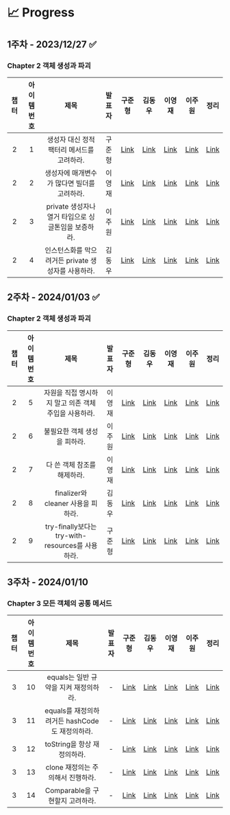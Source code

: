 # 📈 Progress

## 1주차 - 2023/12/27 ✅
### Chapter 2 객체 생성과 파괴

|챕터|아이템 번호|제목|발표자|구준형|                 김동우                  |이영재|이주원|정리|
|:-:|:-:|:-:|:-:|:-:|:------------------------------------:|:-:|:-:|:-:|
|2|1|생성자 대신 정적 팩터리 메서드를 고려하라.|구준형|[Link]()| [Link](week1/dongwoo/item1/item1.md) |[Link]()|[Link]()|[Link](week1/summary/summary.md)|
|2|2|생성자에 매개변수가 많다면 빌더를 고려하라.|이영재|[Link]()| [Link](week1/dongwoo/item2/item2.md) |[Link]()|[Link]()|[Link](week1/summary/summary.md)|
|2|3|private 생성자나 열거 타입으로 싱글톤임을 보증하라.|이주원|[Link]()| [Link](week1/dongwoo/item3/item3.md) |[Link]()|[Link]()|[Link](week1/summary/summary.md)|
|2|4|인스턴스화를 막으려거든 private 생성자를 사용하라.|김동우|[Link]()| [Link](week1/dongwoo/item4/item4.md) |[Link]()|[Link]()|[Link](week1/summary/summary.md)|

## 2주차 - 2024/01/03 ✅
### Chapter 2 객체 생성과 파괴

|챕터|아이템 번호|제목|발표자|구준형|                 김동우                  |이영재|이주원|정리|
|:-:|:-:|:-:|:-:|:-:|:------------------------------------:|:-:|:-:|:-:|
|2|5|자원을 직접 명시하지 말고 의존 객체 주입을 사용하라.|이영재|[Link]()| [Link](week2/dongwoo/item5/item5.md) |[Link]()|[Link]()|[Link]()|
|2|6|불필요한 객체 생성을 피하라.|이주원|[Link]()| [Link](week2/dongwoo/item6/item6.md) |[Link]()|[Link]()|[Link]()|
|2|7|다 쓴 객체 참조를 해제하라.|이영재|[Link]()| [Link](week2/dongwoo/item7/item7.md) |[Link]()|[Link]()|[Link]()|
|2|8|finalizer와 cleaner 사용을 피하라.|김동우|[Link]()| [Link](week2/dongwoo/item8/item8.md) |[Link]()|[Link]()|[Link]()|
|2|9|try-finally보다는 try-with-resources를 사용하라.|구준형|[Link]()| [Link](week2/dongwoo/item9/item9.md) |[Link]()|[Link]()|[Link]()|

## 3주차 - 2024/01/10
### Chapter 3 모든 객체의 공통 메서드

|챕터|아이템 번호|제목|발표자|구준형|김동우|이영재|이주원|정리|
|:-:|:-:|:-:|:-:|:-:|:-:|:-:|:-:|:-:|
|3|10|equals는 일반 규약을 지켜 재정의하라.|-|[Link]()|[Link]()|[Link]()|[Link]()|[Link]()|
|3|11|equals를 재정의하려거든 hashCode도 재정의하라.|-|[Link]()|[Link]()|[Link]()|[Link]()|[Link]()|
|3|12|toString을 항상 재정의하라.|-|[Link]()|[Link]()|[Link]()|[Link]()|[Link]()|
|3|13|clone 재정의는 주의해서 진행하라.|-|[Link]()|[Link]()|[Link]()|[Link]()|[Link]()|
|3|14|Comparable을 구현할지 고려하라.|-|[Link]()|[Link]()|[Link]()|[Link]()|[Link]()|